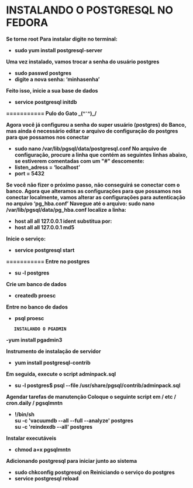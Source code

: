 INSTALANDO O POSTGRESQL NO FEDORA    
===========

<strong>Se torne root</strong>
<strong>Para instalar digite no terminal:
- sudo yum install postgresql-server

<strong>Uma vez instalado, vamos trocar a senha do usuário postgres</strong>
- sudo passwd postgres
- digite a nova senha: ‘minhasenha’

<strong>Feito isso, inicie a sua base de dados</strong>
- service postgresql initdb 

===========
Pulo do Gato \_(^⁻^)_/

<strong>Agora você já configurou a senha do super usuário (postgres) do Banco, mas ainda é necessário editar o arquivo de configuração do postgres para que possamos nos conectar</strong>
- sudo nano /var/lib/pgsql/data/postgresql.conf
<strong>No arquivo de configuração, procure a linha que contém as seguintes linhas abaixo, se estiverem comentadas com um "#" descomente:</strong>
- listen_adress = ‘localhost’
- port = 5432

<strong>Se você não fizer o próximo passo, não conseguirá se conectar com o banco. 
Agora que alteramos as configurações para que possamos nos conectar localmente, vamos alterar as configurações para autenticação no arquivo ‘pg_hba.conf’</strong>
<strong>Navegue até o arquivo: </strong>
sudo nano /var/lib/pgsql/data/pg_hba.conf
<strong>localize a linha: </strong>
- host all all 127.0.0.1 ident
<strong>substitua por: </strong>
- host all all 127.0.0.1 md5

<strong>Inicie o serviço:</strong>
- service postgresql start 

===========
<strong>Entre no postgres</strong>
- su -l postgres

<strong>Crie um banco de dados</strong>
- createdb proesc

<strong>Entre no banco de dados</strong>
- psql proesc

```					  					  
   INSTALANDO O PGADMIN    
```

-yum install pgadmin3

<strong>Instrumento de instalação de servidor</strong>
- yum install postgresql-contrib

<strong>Em seguida, execute o script adminpack.sql</strong>
- su -l postgres$ psql --file /usr/share/pgsql/contrib/adminpack.sql

<strong>Agendar tarefas de manutenção 
Coloque o seguinte script em / etc / cron.daily / pgsqlmntn</strong>
- !/bin/sh  
su -c 'vacuumdb --all --full --analyze' postgres  
su -c 'reindexdb --all' postgres

<strong>Instalar executáveis</strong>
- chmod a+x pgsqlmntn

<strong>Adicionando postgresql para iniciar junto ao sistema</strong>
- sudo chkconfig postgresql on
<strong>Reiniciando o serviço do postgres</strong>
- service postgresql reload
